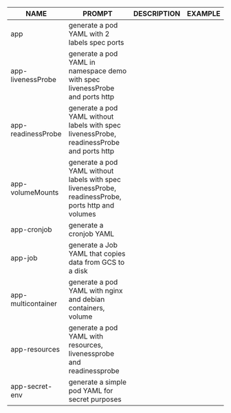 | NAME           | PROMPT                           | DESCRIPTION                                      | EXAMPLE                                   |
|----------------|----------------------------------|--------------------------------------------------|-------------------------------------------|
| app                 | generate a pod YAML with 2 labels spec ports                                    |                 |              |
| app-livenessProbe   | generate a pod YAML in namespace demo with spec livenessProbe and ports http    |    |                           |
| app-readinessProbe  | generate a pod YAML without labels with spec livenessProbe, readinessProbe and ports http |  |                   |
| app-volumeMounts    | generate a pod YAML without labels with spec livenessProbe, readinessProbe, ports http and volumes |     |      |
| app-cronjob         | generate a cronjob YAML |  |  |
| app-job             | generate a Job YAML that copies data from GCS to a disk |   |  |
| app-multicontainer  | generate a pod YAML with nginx and debian containers, volume |    |         |
| app-resources       | generate a pod YAML with resources, livenessprobe and readinessprobe |          |   |
| app-secret-env      | generate a simple pod YAML for secret purposes |     |  |